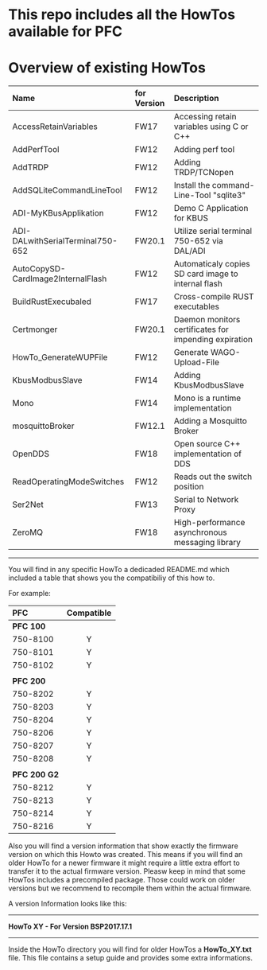 # This repo includes all the HowTos available for PFC

# Overview of existing HowTos

| Name                               | for Version | Description |
| :--------------------------------- | :---------- | :---------- |
| AccessRetainVariables              | FW17   | Accessing retain variables using C or C++ |
| AddPerfTool                        | FW12   | Adding perf tool |
| AddTRDP                            | FW12   | Adding TRDP/TCNopen |
| AddSQLiteCommandLineTool           | FW12   | Install the command-Line-Tool "sqlite3"|
| ADI-MyKBusApplikation              | FW12   | Demo C Application for KBUS |
| ADI-DALwithSerialTerminal750-652   | FW20.1 | Utilize serial terminal 750-652 via DAL/ADI |
| AutoCopySD-CardImage2InternalFlash | FW12   | Automaticaly copies SD card image to internal flash |
| BuildRustExecubaled                | FW17   | Cross-compile RUST executables |
| Certmonger                         | FW20.1 | Daemon monitors certificates for impending expiration |
| HowTo_GenerateWUPFile              | FW12   | Generate WAGO-Upload-File |
| KbusModbusSlave                    | FW14 | Adding KbusModbusSlave |
| Mono                               | FW14   | Mono is a runtime implementation|
| mosquittoBroker                    | FW12.1 | Adding a Mosquitto Broker |
| OpenDDS                            | FW18   | Open source C++ implementation of DDS |
| ReadOperatingModeSwitches          | FW12   | Reads out the switch position |
| Ser2Net                            | FW13   | Serial to Network Proxy |
| ZeroMQ                             | FW18   | High-performance asynchronous messaging library |

---

You will find in any specific HowTo a dedicaded README.md which included a table that shows you the compatibiliy
of this how to.

For example:

| PFC | Compatible |
|:-------------|:------------:|
| **PFC 100** | |
| 750-8100 | Y |
| 750-8101 | Y |
| 750-8102 | Y |
|  |  |
| **PFC 200** | |
| 750-8202 | Y |
| 750-8203 | Y |
| 750-8204 | Y |
| 750-8206 | Y |
| 750-8207 | Y |
| 750-8208 | Y |
|  |  |
| **PFC 200 G2** | |
| 750-8212 | Y |
| 750-8213 | Y |
| 750-8214 | Y |
| 750-8216 | Y |

Also you will find a version information that show exactly the firmware version on which this
Howto was created. This means if you will find an older HowTo for a newer firmware it might 
require a little extra effort to transfer it to the actual firmware version.
Pleasw keep in mind that some HowTos includes a precompiled package. Those could work on older versions but we recommend to recompile them within the actual firmware.

A version Information looks like this:


---
**HowTo XY - For Version BSP2017.17.1**

---

Inside the HowTo directory you will find for older HowTos a **HowTo_XY.txt** file. This file contains a setup guide and provides some extra informations.


